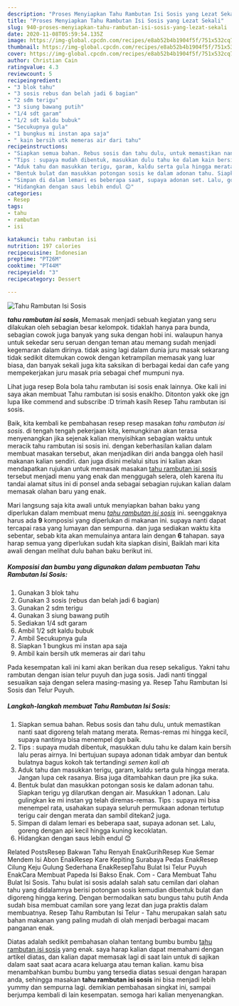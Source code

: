 ```yaml
---
description: "Proses Menyiapkan Tahu Rambutan Isi Sosis yang Lezat Sekali"
title: "Proses Menyiapkan Tahu Rambutan Isi Sosis yang Lezat Sekali"
slug: 940-proses-menyiapkan-tahu-rambutan-isi-sosis-yang-lezat-sekali
date: 2020-11-08T05:59:54.135Z
image: https://img-global.cpcdn.com/recipes/e8ab52b4b1904f5f/751x532cq70/tahu-rambutan-isi-sosis-foto-resep-utama.jpg
thumbnail: https://img-global.cpcdn.com/recipes/e8ab52b4b1904f5f/751x532cq70/tahu-rambutan-isi-sosis-foto-resep-utama.jpg
cover: https://img-global.cpcdn.com/recipes/e8ab52b4b1904f5f/751x532cq70/tahu-rambutan-isi-sosis-foto-resep-utama.jpg
author: Christian Cain
ratingvalue: 4.3
reviewcount: 5
recipeingredient:
- "3 blok tahu"
- "3 sosis rebus dan belah jadi 6 bagian"
- "2 sdm terigu"
- "3 siung bawang putih"
- "1/4 sdt garam"
- "1/2 sdt kaldu bubuk"
- "Secukupnya gula"
- "1 bungkus mi instan apa saja"
- " kain bersih utk memeras air dari tahu"
recipeinstructions:
- "Siapkan semua bahan. Rebus sosis dan tahu dulu, untuk memastikan nanti saat digoreng telah matang merata. Remas-remas mi hingga kecil, supaya nantinya bisa menempel dgn baik."
- "Tips : supaya mudah dibentuk, masukkan dulu tahu ke dalam kain bersih lalu peras airnya. Ini bertujuan supaya adonan tidak ambyar dan bentuk bulatnya bagus kokoh tak tertandingi *semen kali ah*"
- "Aduk tahu dan masukkan terigu, garam, kaldu serta gula hingga merata. Jangan lupa cek rasanya. Bisa juga ditambahkan daun pre jika suka."
- "Bentuk bulat dan masukkan potongan sosis ke dalam adonan tahu. Siapkan terigu yg dilarutkan dengan air. Masukkan 1 adonan. Lalu gulingkan ke mi instan yg telah diremas-remas. Tips : supaya mi bisa menempel rata, usahakan supaya seluruh permukaan adonan tertutup terigu cair dengan merata dan sambil ditekan2 juga."
- "Simpan di dalam lemari es beberapa saat, supaya adonan set. Lalu, goreng dengan api kecil hingga kuning kecoklatan."
- "Hidangkan dengan saus lebih endul 😊"
categories:
- Resep
tags:
- tahu
- rambutan
- isi

katakunci: tahu rambutan isi 
nutrition: 197 calories
recipecuisine: Indonesian
preptime: "PT26M"
cooktime: "PT44M"
recipeyield: "3"
recipecategory: Dessert

---
```



![Tahu Rambutan Isi Sosis](https://img-global.cpcdn.com/recipes/e8ab52b4b1904f5f/751x532cq70/tahu-rambutan-isi-sosis-foto-resep-utama.jpg)

<b><i>tahu rambutan isi sosis</i></b>, Memasak menjadi sebuah kegiatan yang seru dilakukan oleh sebagian besar kelompok. tidaklah hanya para bunda, sebagian cowok juga banyak yang suka dengan hobi ini. walaupun hanya untuk sekedar seru seruan dengan teman atau memang sudah menjadi kegemaran dalam dirinya. tidak asing lagi dalam dunia juru masak sekarang tidak sedikit ditemukan cowok dengan ketrampilan memasak yang luar biasa, dan banyak sekali juga kita saksikan di berbagai kedai dan cafe yang mempekerjakan juru masak pria sebagai chef mumpuni nya.

Lihat juga resep Bola bola tahu rambutan isi sosis enak lainnya. Oke kali ini saya akan membuat Tahu rambutan isi sosis enaklho. Ditonton yakk oke jgn lupa like commend and subscribe :D trimah kasih Resep Tahu rambutan isi sosis.

Baik, kita kembali ke pembahasan resep resep masakan <i>tahu rambutan isi sosis</i>. di tengah tengah pekerjaan kita, kemungkinan akan terasa menyenangkan jika sejenak kalian menyisihkan sebagian waktu untuk meracik tahu rambutan isi sosis ini. dengan keberhasilan kalian dalam membuat masakan tersebut, akan menjadikan diri anda bangga oleh hasil makanan kalian sendiri. dan juga disini melalui situs ini kalian akan mendapatkan rujukan untuk memasak masakan <u>tahu rambutan isi sosis</u> tersebut menjadi menu yang enak dan menggugah selera, oleh karena itu tandai alamat situs ini di ponsel anda sebagai sebagian rujukan kalian dalam memasak olahan baru yang enak.


Mari langsung saja kita awali untuk menyiapkan bahan baku yang diperlukan dalam membuat menu <u><i>tahu rambutan isi sosis</i></u> ini. seenggaknya harus ada <b>9</b> komposisi yang diperlukan di makanan ini. supaya nanti dapat tercapai rasa yang lumayan dan sempurna. dan juga sediakan waktu kita sebentar, sebab kita akan memulainya antara lain dengan <b>6</b> tahapan. saya harap semua yang diperlukan sudah kita siapkan disini, Baiklah mari kita awali dengan melihat dulu bahan baku berikut ini.

<!--inarticleads1-->

##### Komposisi dan bumbu yang digunakan dalam pembuatan Tahu Rambutan Isi Sosis:

1. Gunakan 3 blok tahu
1. Gunakan 3 sosis (rebus dan belah jadi 6 bagian)
1. Gunakan 2 sdm terigu
1. Gunakan 3 siung bawang putih
1. Sediakan 1/4 sdt garam
1. Ambil 1/2 sdt kaldu bubuk
1. Ambil Secukupnya gula
1. Siapkan 1 bungkus mi instan apa saja
1. Ambil  kain bersih utk memeras air dari tahu


Pada kesempatan kali ini kami akan berikan dua resep sekaligus. Yakni tahu rambutan dengan isian telur puyuh dan juga sosis. Jadi nanti tinggal sesuaikan saja dengan selera masing-masing ya. Resep Tahu Rambutan Isi Sosis dan Telur Puyuh. 

<!--inarticleads2-->

##### Langkah-langkah membuat Tahu Rambutan Isi Sosis:

1. Siapkan semua bahan. Rebus sosis dan tahu dulu, untuk memastikan nanti saat digoreng telah matang merata. Remas-remas mi hingga kecil, supaya nantinya bisa menempel dgn baik.
1. Tips : supaya mudah dibentuk, masukkan dulu tahu ke dalam kain bersih lalu peras airnya. Ini bertujuan supaya adonan tidak ambyar dan bentuk bulatnya bagus kokoh tak tertandingi *semen kali ah*
1. Aduk tahu dan masukkan terigu, garam, kaldu serta gula hingga merata. Jangan lupa cek rasanya. Bisa juga ditambahkan daun pre jika suka.
1. Bentuk bulat dan masukkan potongan sosis ke dalam adonan tahu. Siapkan terigu yg dilarutkan dengan air. Masukkan 1 adonan. Lalu gulingkan ke mi instan yg telah diremas-remas. Tips : supaya mi bisa menempel rata, usahakan supaya seluruh permukaan adonan tertutup terigu cair dengan merata dan sambil ditekan2 juga.
1. Simpan di dalam lemari es beberapa saat, supaya adonan set. Lalu, goreng dengan api kecil hingga kuning kecoklatan.
1. Hidangkan dengan saus lebih endul 😊


Related PostsResep Bakwan Tahu Renyah EnakGurihResep Kue Semar Mendem Isi Abon EnakResep Kare Kepiting Surabaya Pedas EnakResep Cilung Keju Gulung Sederhana EnakResepTahu Bulat Isi Telur Puyuh EnakCara Membuat Papeda Isi Bakso Enak. Com - Cara Membuat Tahu Bulat Isi Sosis. Tahu bulat isi sosis adalah salah satu cemilan dari olahan tahu yang didalamnya berisi potongan sosis kemudian dibentuk bulat dan digoreng hingga kering. Dengan bermodalkan satu bungus tahu putih Anda sudah bisa membuat camilan sore yang lezat dan juga praktis dalam membuatnya. Resep Tahu Rambutan Isi Telur - Tahu merupakan salah satu bahan makanan yang paling mudah di olah menjadi berbagai macam panganan enak. 

Diatas adalah sedikit pembahasan olahan tentang bumbu bumbu <u>tahu rambutan isi sosis</u> yang enak. saya harap kalian dapat memahami dengan artikel diatas, dan kalian dapat memasak lagi di saat lain untuk di sajikan dalam saat saat acara acara keluarga atau teman kalian. kamu bisa menambahkan bumbu bumbu yang tersedia diatas sesuai dengan harapan anda, sehingga masakan <b>tahu rambutan isi sosis</b> ini bisa menjadi lebih yummy dan sempurna lagi. demikian pembahasan singkat ini, sampai berjumpa kembali di lain kesempatan. semoga hari kalian menyenangkan.
